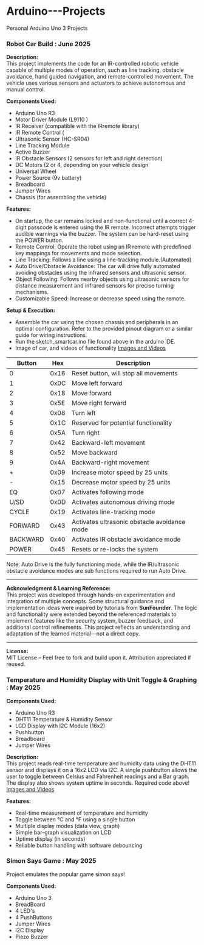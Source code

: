 # Arduino---Projects
Personal Arduino Uno 3 Projects 

### Robot Car Build : June 2025 

**Description:**  
This project implements the code for an IR-controlled robotic vehicle capable of multiple modes of operation, such as line tracking, obstacle avoidance, hand guided navigation, and remote-controlled movement. The vehicle uses various sensors and actuators to achieve autonomous and manual control.

**Components Used:**
- Arduino Uno R3
- Motor Driver Module (L9110 )
- IR Receiver (compatible with the IRremote library)
- IR Remote Control (
- Ultrasonic Sensor (HC-SR04)
- Line Tracking Module
- Active Buzzer 
- IR Obstacle Sensors (2 sensors for left and right detection)
- DC Motors (2 or 4, depending on your vehicle design
- Universal Wheel 
- Power Source (9v battery)
- Breadboard
- Jumper Wires
- Chassis (for assembling the vehicle)

**Features:**
- On startup, the car remains locked and non-functional until a correct 4-digit passcode is entered using the IR remote. Incorrect attempts trigger audible warnings via the buzzer. The system can be hard-reset using the POWER button.
- Remote Control: Operate the robot using an IR remote with predefined key mappings for movements and mode selection.
- Line Tracking: Follows a line using a line-tracking module.(Automated)
- Auto Drive/Obstacle Avoidance: The car will drive fully automated avoiding obstacles using the infrared sensors and ultrasonic sensor.
- Object Following: Follows nearby objects using ultrasonic sensors for distance measurement and infrared sensors for precise turning mechanisms.
- Customizable Speed: Increase or decrease speed using the remote.

**Setup & Execution:**
- Assemble the car using the chosen chassis and peripherals in an optimal configuration. Refer to the provided pinout diagram or a similar guide for wiring instructions.
- Run the sketch_smartcar.ino file found above in the arduino IDE.
- Image of car, and videos of functionality [Images and Videos](./Images%20and%20Videos)

| Button   | Hex   | Description                                |
|----------|-------|--------------------------------------------|
| 0        | 0x16  | Reset button, will stop all movements      |
| 1        | 0x0C  | Move left forward                           |
| 2        | 0x18  | Move forward                               |
| 3        | 0x5E  | Move right forward                         |
| 4        | 0x08  | Turn left                                 |
| 5        | 0x1C  | Reserved for potential functionality       |
| 6        | 0x5A  | Turn right                                |
| 7        | 0x42  | Backward-left movement                     |
| 8        | 0x52  | Move backward                             |
| 9        | 0x4A  | Backward-right movement                    |
| +        | 0x09  | Increase motor speed by 25 units           |
| -        | 0x15  | Decrease motor speed by 25 units           |
| EQ       | 0x07  | Activates following mode                    |
| U/SD     | 0x0D  | Activates autonomous driving mode          |
| CYCLE    | 0x19  | Activates line-tracking mode                |
| FORWARD  | 0x43  | Activates ultrasonic obstacle avoidance mode |
| BACKWARD | 0x40  | Activates IR obstacle avoidance mode       |
| POWER    | 0x45  | Resets or re-locks the system                 |

Note: Auto Drive is the fully functioning mode, while the IR/ultrasonic obstacle avoidance modes are sub functions required to run Auto Drive. 

---

**Acknowledgment & Learning Reference:**  
This project was developed through hands-on experimentation and integration of multiple concepts. Some structural guidance and implementation ideas were inspired by tutorials from **SunFounder**. The logic and functionality were extended beyond the referenced materials to implement features like the security system, buzzer feedback, and additional control refinements. This project reflects an understanding and adaptation of the learned material—not a direct copy.

---

**License:**  
MIT License – Feel free to fork and build upon it. Attribution appreciated if reused.


### Temperature and Humidity Display with Unit Toggle & Graphing : May 2025 

**Components Used:**
- Arduino Uno R3  
- DHT11 Temperature & Humidity Sensor  
- LCD Display with I2C Module (16x2)  
- Pushbutton  
- Breadboard  
- Jumper Wires  

**Description:**  
This project reads real-time temperature and humidity data using the DHT11 sensor and displays it on a 16x2 LCD via I2C. A single pushbutton allows the user to toggle between Celsius and Fahrenheit readings and a Bar graph. The display also shows system uptime in seconds. Required code above! [Images and Videos](./Images%20and%20Videos)

**Features:**
- Real-time measurement of temperature and humidity  
- Toggle between °C and °F using a single button  
- Multiple display modes (data view, graph)  
- Simple bar-graph visualization on LCD  
- Uptime display (in seconds)  
- Reliable button handling with software debouncing  

### Simon Says Game : May 2025 
Project emulates the popular game simon says!

**Components Used:**
- Arduino Uno 3
- BreadBoard
- 4 LED's
- 4 PushButtons
- Jumper Wires
- I2C Display
- Piezo Buzzer


